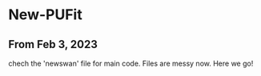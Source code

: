# New-PUFit
## From Feb 3, 2023
chech the 'newswan' file for main code.
Files are messy now.
Here we go!


